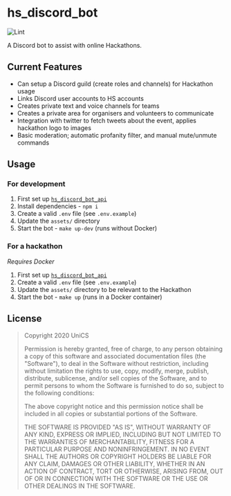# hs_discord_bot

![Lint](https://github.com/unicsmcr/hs_discord_bot/workflows/Lint/badge.svg)

A Discord bot to assist with online Hackathons.

## Current Features

- Can setup a Discord guild (create roles and channels) for Hackathon usage
- Links Discord user accounts to HS accounts
- Creates private text and voice channels for teams
- Creates a private area for organisers and volunteers to communicate
- Integration with twitter to fetch tweets about the event, applies hackathon logo to images
- Basic moderation; automatic profanity filter, and manual mute/unmute commands

## Usage

### For development

1. First set up [`hs_discord_bot_api`](https://github.com/unicsmcr/hs_discord_bot_api)
2. Install dependencies - `npm i`
3. Create a valid `.env` file (see `.env.example`)
4. Update the `assets/` directory
5. Start the bot - `make up-dev` (runs without Docker)

### For a hackathon

_Requires Docker_

1. First set up [`hs_discord_bot_api`](https://github.com/unicsmcr/hs_discord_bot_api)
2. Create a valid `.env` file (see `.env.example`)
3. Update the `assets/` directory to be relevant to the Hackathon
4. Start the bot - `make up` (runs in a Docker container)

## License

> Copyright 2020 UniCS
> 
> Permission is hereby granted, free of charge, to any person obtaining a copy of this software and associated documentation files (the "Software"), to deal in the Software without restriction, including without limitation the rights to use, copy, modify, merge, publish, distribute, sublicense, and/or sell copies of the Software, and to permit persons to whom the Software is furnished to do so, subject to the following conditions:
> 
> The above copyright notice and this permission notice shall be included in all copies or substantial portions of the Software.
> 
> THE SOFTWARE IS PROVIDED "AS IS", WITHOUT WARRANTY OF ANY KIND, EXPRESS OR IMPLIED, INCLUDING BUT NOT LIMITED TO THE WARRANTIES OF MERCHANTABILITY, FITNESS FOR A PARTICULAR PURPOSE AND NONINFRINGEMENT. IN NO EVENT SHALL THE AUTHORS OR COPYRIGHT HOLDERS BE LIABLE FOR ANY CLAIM, DAMAGES OR OTHER LIABILITY, WHETHER IN AN ACTION OF CONTRACT, TORT OR OTHERWISE, ARISING FROM, OUT OF OR IN CONNECTION WITH THE SOFTWARE OR THE USE OR OTHER DEALINGS IN THE SOFTWARE.
